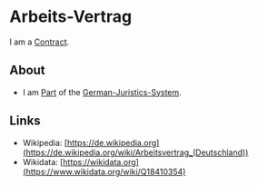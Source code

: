 # Arbeits-Vertrag

I am a [Contract](680006.md).

## About

- I am [Part](60084.md) of the [German-Juristics-System](680000.md).

## Links

- Wikipedia: [https://de.wikipedia.org](https://de.wikipedia.org/wiki/Arbeitsvertrag_(Deutschland))
- Wikidata: [https://wikidata.org](https://www.wikidata.org/wiki/Q18410354)
